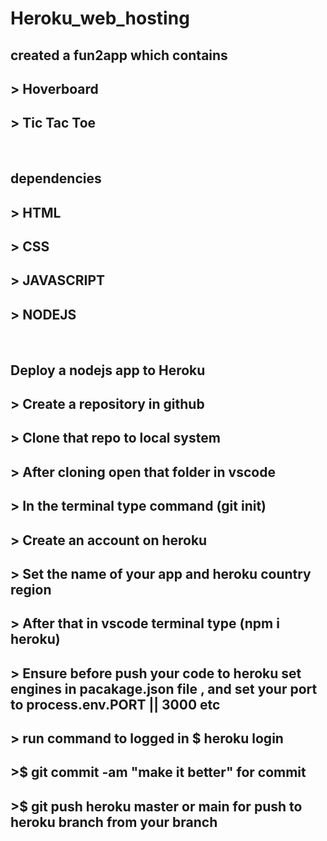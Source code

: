 # Heroku_web_hosting
## created a fun2app which contains
## **> Hoverboard**
## **> Tic Tac Toe**
 &nbsp;
## dependencies
## **> HTML**
## **> CSS**
## **> JAVASCRIPT**
## **> NODEJS**
&nbsp;
## Deploy a **nodejs** app to **Heroku**
## **> Create a repository in github**
## **> Clone that repo to local system**
## **> After cloning open that folder in vscode**
## **> In the terminal type command (git init)**
## **> Create an account on **heroku****
## **> Set the name of your app and heroku country region**
## **> After that in vscode terminal type (npm i heroku)**
## **> Ensure before push your code to heroku set engines in pacakage.json file , and set your port to process.env.PORT || 3000 etc**
## **> run command to logged in $ heroku login**
## **>$ git commit -am "make it better" for commit**
## **>$ git push heroku master or main for push to heroku branch from your branch**